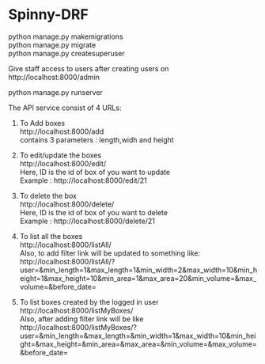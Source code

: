 # Spinny-DRF
python manage.py makemigrations\
python manage.py migrate \
python manage.py createsuperuser <br>

Give staff access to users after creating users on http://localhost:8000/admin <br>

python manage.py runserver 

The API service consist of 4 URLs: <br>
1. To Add boxes\
   http://localhost:8000/add <br>
   contains 3 parameters : length,widh and height

2. To edit/update the boxes\
   http://localhost:8000/edit/<id>  <br>
   Here, ID is the id of box of you want to update\
   Example : http://localhost:8000/edit/21    

3. To delete the box\
   http://localhost:8000/delete/<id> <br>
   Here, ID is the id of box of you want to delete <br> 
   Example : http://localhost:8000/delete/21  <br>
  
4. To list all the boxes\
   http://localhost:8000/listAll/ <br>
   Also, to add filter link will be updated to something like:\
   http://localhost:8000/listAll/?user=&min_length=1&max_length=1&min_width=2&max_width=10&min_height=1&max_height=10&min_area=1&max_area=20&min_volume=&max_volume=&before_date= <br>
  
5. To list boxes created by the logged in user\
   http://localhost:8000/listMyBoxes/ <br>
   Also, after adding filter link will be like <br>
   http://localhost:8000/listMyBoxes/?user=&min_length=&max_length=&min_width=1&max_width=10&min_height=&max_height=&min_area=&max_area=&min_volume=&max_volume=&before_date=
  
